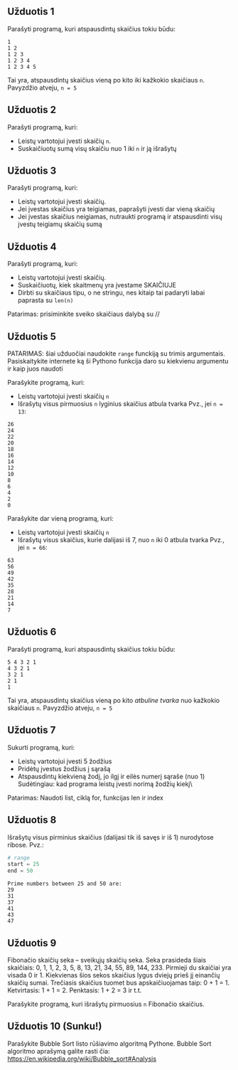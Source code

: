 ## Užduotis 1

Parašyti programą, kuri atspausdintų skaičius tokiu būdu:

```commandline
1
1 2
1 2 3
1 2 3 4
1 2 3 4 5
```

Tai yra, atspausdintų skaičius vieną po kito iki kažkokio skaičiaus `n`. Pavyzdžio atveju, `n = 5`

## Užduotis 2

Parašyti programą, kuri:
- Leistų vartotojui įvesti skaičių `n`.
- Suskaičiuotų sumą visų skaičiu nuo 1 iki `n` ir ją išrašytų

## Užduotis 3

Parašyti programą, kuri:
- Leistų vartotojui įvesti skaičių.
- Jei įvestas skaičius yra teigiamas, paprašyti įvesti dar vieną skaičių
- Jei įvestas skaičius neigiamas, nutraukti programą ir atspausdinti visų įvestų teigiamų skaičių sumą

## Užduotis 4

Parašyti programą, kuri:
- Leistų vartotojui įvesti skaičių.
- Suskaičiuotų, kiek skaitmenų yra įvestame SKAIČIUJE
- Dirbti su skaičiaus tipu, o ne stringu, nes kitaip tai padaryti labai paprasta su `len(n)`

Patarimas: prisiminkite sveiko skaičiaus dalybą su //

## Užduotis 5

PATARIMAS: šiai užduočiai naudokite `range` funckiją su trimis argumentais. 
Pasiskaitykite internete ką ši Pythono funkcija daro su kiekvienu argumentu ir kaip juos naudoti

Parašykite programą, kuri:
- Leistų vartotojui įvesti skaičių `n`
- Išrašytų visus pirmuosius `n` lyginius skaičius atbula tvarka
Pvz., jei `n = 13`:
```
26
24
22
20
18
16
14
12
10
8
6
4
2
0
```

Parašykite dar vieną programą, kuri:
- Leistų vartotojui įvesti skaičių `n`
- Išrašytų visus skaičius, kurie dalijasi iš 7, nuo `n` iki 0 atbula tvarka
Pvz., jei `n = 66`:
```
63
56
49
42
35
28
21
14
7
```

## Užduotis 6

Parašyti programą, kuri atspausdintų skaičius tokiu būdu:

```commandline
5 4 3 2 1 
4 3 2 1 
3 2 1 
2 1 
1
```

Tai yra, atspausdintų skaičius vieną po kito _atbuline tvarka_ nuo kažkokio skaičiaus `n`. Pavyzdžio atveju, `n = 5`

## Užduotis 7

Sukurti programą, kuri:
- Leistų vartotojui įvesti 5 žodžius
- Pridėtų įvestus žodžius į sąrašą
- Atspausdintų kiekvieną žodį, jo ilgį ir eilės numerį sąraše (nuo 1)
Sudėtingiau: kad programa leistų įvesti norimą žodžių kiekį\

Patarimas: Naudoti list, ciklą for, funkcijas len ir index

## Užduotis 8

Išrašytų visus pirminius skaičius (dalijasi tik iš savęs ir iš 1)
nurodytose ribose. Pvz.:

```python
# range
start = 25
end = 50
```

```commandline
Prime numbers between 25 and 50 are:
29
31
37
41
43
47
```

## Užduotis 9

Fibonačio skaičių seka – sveikųjų skaičių seka. Seka prasideda šiais skaičiais: 0, 1, 1, 2, 3, 5, 8, 13, 21, 34, 55, 89, 144, 233. 
Pirmieji du skaičiai yra visada 0 ir 1. Kiekvienas šios sekos skaičius lygus dviejų prieš jį einančių skaičių sumai.
Trečiasis skaičius tuomet bus apskaičiuojamas taip: 0 + 1 = 1. Ketvirtasis: 1 + 1 = 2. Penktasis: 1 + 2 = 3 ir t.t. 

Parašykite programą, kuri išrašytų pirmuosius `n` Fibonačio skaičius.

## Užduotis 10 (Sunku!)

Parašykite Bubble Sort listo rūšiavimo algoritmą Pythone. Bubble Sort algoritmo aprašymą galite rasti čia:
https://en.wikipedia.org/wiki/Bubble_sort#Analysis
